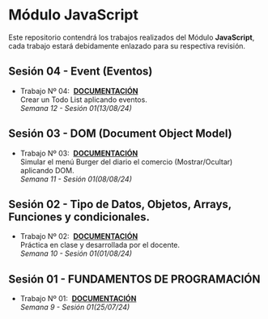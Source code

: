 # Módulo JavaScript
Este repositorio contendrá los trabajos realizados del Módulo **JavaScript**, cada trabajo estará debidamente enlazado para su respectiva revisión. 

## Sesión 04 - Event (Eventos)

- Trabajo Nº 04:&nbsp;&nbsp;[**DOCUMENTACIÓN**](./JS_04/)  
Crear un Todo List aplicando eventos.  
*Semana 12 - Sesión 01(13/08/24)*

## Sesión 03 - DOM (Document Object Model)

- Trabajo Nº 03:&nbsp;&nbsp;[**DOCUMENTACIÓN**](./JS_03/)  
Simular el menú Burger del diario el comercio (Mostrar/Ocultar) aplicando DOM.  
*Semana 11 - Sesión 01(08/08/24)*

## Sesión 02 - Tipo de Datos, Objetos, Arrays, Funciones y condicionales.

- Trabajo Nº 02:&nbsp;&nbsp;[**DOCUMENTACIÓN**](./JS_02/)  
Práctica en clase y desarrollada por el docente.  
*Semana 10 - Sesión 01(01/08/24)*

## Sesión 01 - FUNDAMENTOS DE PROGRAMACIÓN

- Trabajo Nº 01:&nbsp;&nbsp;[**DOCUMENTACIÓN**](./JS_01/)  
*Semana 9 - Sesión 01(25/07/24)*
